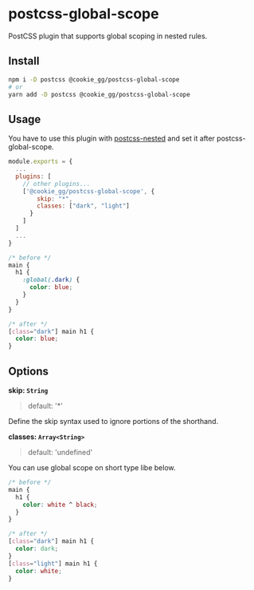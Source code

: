 # postcss-global-scope

PostCSS plugin that supports global scoping in nested rules.

## Install

```bash
npm i -D postcss @cookie_gg/postcss-global-scope
# or
yarn add -D postcss @cookie_gg/postcss-global-scope
```

## Usage

You have to use this plugin with [postcss-nested](https://github.com/postcss/postcss-nested) and set it after postcss-global-scope.

```js:postcss.config.js
module.exports = {
  ...
  plugins: [
    // other plugins...
    ['@cookie_gg/postcss-global-scope', {
        skip: "*",
        classes: ["dark", "light"]
      }
    ]
  ]
  ...
}
```

```css:style.css
/* before */
main {
  h1 {
    :global(.dark) {
      color: blue;
    }
  }
}

/* after */
[class="dark"] main h1 {
  color: blue;
}
```

## Options

**skip: `String`**

> default: '\*'

Define the skip syntax used to ignore portions of the shorthand.

**classes: `Array<String>`**

> default: 'undefined'

You can use global scope on short type libe below.

```css:style.css
/* before */
main {
  h1 {
    color: white ^ black;
  }
}

/* after */
[class="dark"] main h1 {
  color: dark;
}
[class="light"] main h1 {
  color: white;
}
```
